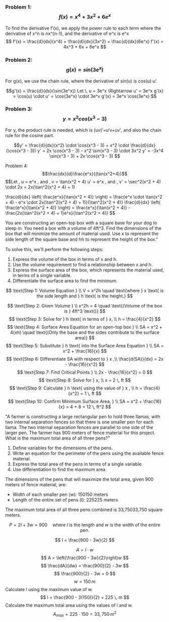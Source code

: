 ### Problem 1: $$f(x)=x^4+3x^2+6e^x$$

To find the derivative f′(x), we apply the power rule to each term where the derivative of x^n is nx^(n-1), and the derivative of e^x is e^x
$$
f'(x) = \frac{d}{dx}(x^4) + \frac{d}{dx}(3x^2) + \frac{d}{dx}(6e^x)
f'(x) = 4x^3 + 6x + 6e^x
$$

### Problem 2: $$g(x)=sin(3e^x)$$

For g(x), we use the chain rule, where the derivative of sin(u) is cos(u)⋅u′.

$$g'(x) = \frac{d}{dx}(\sin(3e^x))
Let \, u = 3e^x \Rightarrow u' = 3e^x
g'(x) = \cos(u) \cdot u' = \cos(3e^x) \cdot 3e^x
g'(x) = 3e^x \cos(3e^x)
$$

### Problem 3: $$y=x^2cos(x^3−3)$$

For y, the product rule is needed, which is (uv)′=u′v+uv′, and also the chain rule for the cosine part.

$$y' = \frac{d}{dx}(x^2) \cdot \cos(x^3 - 3) + x^2 \cdot \frac{d}{dx}(\cos(x^3 - 3))
y' = 2x \cos(x^3 - 3) - x^2 \sin(x^3 - 3) \cdot 3x^2
y' = -3x^4 \sin(x^3 - 3) + 2x \cos(x^3 - 3)
$$

Problem 4: $$\frac{dx}{d}​\frac{e^x}{(tan(x^2+4​)}$$
$$Let \, u = e^x \, and \, v = \tan(x^2 + 4)
u' = e^x \, and \, v' = \sec^2(x^2 + 4) \cdot 2x = 2x(\tan^2(x^2 + 4) + 1)

\frac{d}{dx} \left( \frac{e^x}{\tan(x^2 + 4)} \right) = \frac{e^x \cdot \tan(x^2 + 4) - e^x \cdot 2x(\tan^2(x^2 + 4) + 1)}{\tan^2(x^2 + 4)}
\frac{d}{dx} \left( \frac{e^x}{\tan(x^2 + 4)} \right) = \frac{e^x}{\tan(x^2 + 4)} - \frac{2x(\tan^2(x^2 + 4) + 1)e^x}{\tan^2(x^2 + 4)}
$$


You are constructing an open-top box with a square base for your dog to sleep in. You need a box with a volume of 4ft^3. Find the dimensions of the box that will minimize the amount of material used. Use x to represent the side length of the square base and ℎh to represent the height of the box."

To solve this, we'll perform the following steps:

1. Express the volume of the box in terms of x and h.
2. Use the volume requirement to find a relationship between x and h.
3. Express the surface area of the box, which represents the material used, in terms of a single variable.
4. Differentiate the surface area to find the minimum.

$$
\text{Step 1: Volume Equation } \\
V = x^2h \quad \text{where } x \text{ is the side length and } h \text{ is the height.}
$$

$$
\text{Step 2: Given Volume } \\
x^2h = 4 \quad \text{(Volume of the box is } 4ft^3 \text{)}
$$
$$
\text{Step 3: Solve for } h \text{ in terms of } x, \\
h = \frac{4}{x^2}
$$
$$
\text{Step 4: Surface Area Equation for an open-top box } \\
SA = x^2 + 4(xh) \quad \text{(Only the base and the sides contribute to the surface area)}
$$
$$
\text{Step 5: Substitute } h \text{ into the Surface Area Equation } \\
SA = x^2 + \frac{16}{x}
$$
$$
\text{Step 6: Differentiate SA with respect to } x ,\\
\frac{d(SA)}{dx} = 2x - \frac{16}{x^2}
$$
$$
\text{Step 7: Find Critical Points } \\
2x - \frac{16}{x^2} = 0
$$
$$
\text{Step 8: Solve for } x, \\
x = 2 \, ft
$$
$$
\text{Step 9: Calculate } h \text{ using the value of } x ,  \\
h = \frac{4}{x^2} = 1 \, ft
$$
$$
\text{Step 10: Confirm Minimum Surface Area, } \\
SA = x^2 + \frac{16}{x} = 4 + 8 = 12 \, ft^2
$$


"A farmer is constructing a large rectangular pen to hold three llamas, with two internal separation fences so that there is one smaller pen for each llama. The two internal separation fences are parallel to one side of the larger pen. The farmer has 900 meters of fence material for this project. What is the maximum total area of all three pens?"

1. Define variables for the dimensions of the pens.
2. Write an equation for the perimeter of the pens using the available fence material.
3. Express the total area of the pens in terms of a single variable.
4. Use differentiation to find the maximum area.

The dimensions of the pens that will maximize the total area, given 900 meters of fence material, are:

- Width of each smaller pen (w): 150150 meters
- Length of the entire set of pens (l): 225225 meters

The maximum total area of all three pens combined is 33,75033,750 square meters.

$$
P = 2l + 3w = 900 \quad \text{where } l \text{ is the length and } w \text{ is the width of the entire pen.}
$$

$$
l = \frac{900 - 3w}{2}
$$

$$
A = l \cdot w
$$
$$
A = \left(\frac{900 - 3w}{2}\right)w
$$
$$
\frac{dA}{dw} = \frac{900}{2} - 3w
$$
$$
\frac{900}{2} - 3w = 0
$$
$$
w = 150 \, m
$$
Calculate l using the maximum value of w.
$$
l = \frac{900 - 3(150)}{2} = 225 \, m
$$
Calculate the maximum total area using the values of l and w.
$$
A_{max} = 225 \cdot 150 = 33,750 \, m^2
$$
